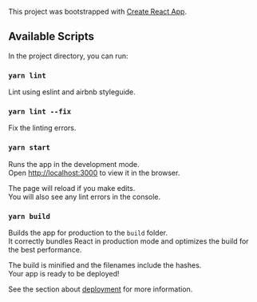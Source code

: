 This project was bootstrapped with [Create React App](https://github.com/facebook/create-react-app).

## Available Scripts

In the project directory, you can run:

### `yarn lint`

Lint using eslint and airbnb styleguide.

### `yarn lint --fix`

Fix the linting errors.

### `yarn start`

Runs the app in the development mode.<br>
Open [http://localhost:3000](http://localhost:3000) to view it in the browser.

The page will reload if you make edits.<br>
You will also see any lint errors in the console.

### `yarn build`

Builds the app for production to the `build` folder.<br>
It correctly bundles React in production mode and optimizes the build for the best performance.

The build is minified and the filenames include the hashes.<br>
Your app is ready to be deployed!

See the section about [deployment](https://facebook.github.io/create-react-app/docs/deployment) for more information.
